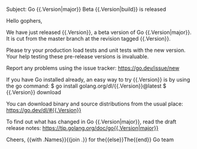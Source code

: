 Subject: Go {{.Version|major}} Beta {{.Version|build}} is released

Hello gophers,

We have just released {{.Version}}, a beta version of Go {{.Version|major}}.
It is cut from the master branch at the revision tagged {{.Version}}.

Please try your production load tests and unit tests with the new version.
Your help testing these pre-release versions is invaluable.

Report any problems using the issue tracker:
https://go.dev/issue/new

If you have Go installed already, an easy way to try {{.Version}}
is by using the go command:
$ go install golang.org/dl/{{.Version}}@latest
$ {{.Version}} download

You can download binary and source distributions from the usual place:
https://go.dev/dl/#{{.Version}}

To find out what has changed in Go {{.Version|major}}, read the draft release notes:
https://tip.golang.org/doc/go{{.Version|major}}

Cheers,
{{with .Names}}{{join .}} for the{{else}}The{{end}} Go team
